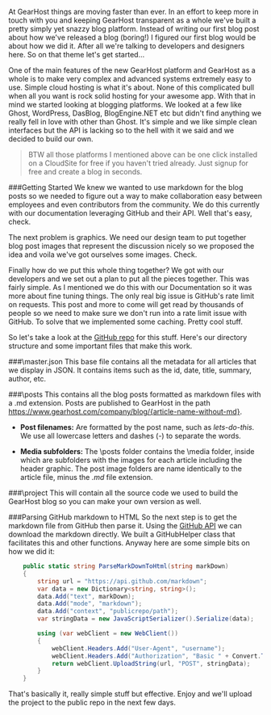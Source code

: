 At GearHost things are moving faster than ever. In an effort to keep more in touch with you and keeping GearHost transparent as a whole we've built a pretty simply yet snazzy blog platform. Instead of writing our first blog post about how we've released a blog (boring!) I figured our first blog would be about how we did it. After all we're talking to developers and designers here. So on that theme let's get started...

One of the main features of the new GearHost platform and GearHost as a whole is to make very complex and advanced systems extremely easy to use. Simple cloud hosting is what it's about. None of this complicated bull when all you want is rock solid hosting for your awesome app. With that in mind we started looking at blogging platforms. We looked at a few like Ghost, WordPress, DasBlog, BlogEngine.NET etc but didn't find anything we really fell in love with other than Ghost. It's simple and we like simple clean interfaces but the API is lacking so to the hell with it we said and we decided to build our own.

> BTW all those platforms I mentioned above can be one click installed on a CloudSite for free if you haven't tried already. Just signup for free and create a blog in seconds.

###Getting Started
We knew we wanted to use markdown for the blog posts so we needed to figure out a way to make collaboration easy between employees and even contributors from the community. We do this currently with our documentation leveraging GitHub and their API. Well that's easy, check.

The next problem is graphics. We need our design team to put together blog post images that represent the discussion nicely so we proposed the idea and voila we've got ourselves some images. Check.

Finally how do we put this whole thing together? We got with our developers and we set out a plan to put all the pieces together. This was fairly simple. As I mentioned we do this with our Documentation so it was more about fine tuning things. The only real big issue is GitHub's rate limit on requests. This post and more to come will get read by thousands of people so we need to make sure we don't run into a rate limit issue with GitHub. To solve that we implemented some caching. Pretty cool stuff.

So let's take a look at the [GitHub repo](https://github.com/GearHost/blog) for this stuff. Here's our directory structure and some important files that make this work.

###\master.json
This base file contains all the metadata for all articles that we display in JSON. It contains items such as the id, date, title, summary, author, etc.

###\posts
This contains all the blog posts formatted as markdown files with a .md extension. Posts are published to GearHost in the path https://www.gearhost.com/company/blog/{article-name-without-md}.

* **Post filenames:** Are formatted by the post name, such as *lets-do-this*. We use all lowercase letters and dashes (-) to separate the words.

* **Media subfolders:** The \posts folder contains the \media folder, inside which are subfolders with the images for each article including the header graphic. The post image folders are name identically to the article file, minus the *.md* file extension.

###\project
This will contain all the source code we used to build the GearHost blog so you can make your own version as well.

###Parsing GitHub markdown to HTML
So the next step is to get the markdown file from GitHub then parse it. Using the [GitHub API](https://developer.github.com/v3/) we can download the markdown directly. We built a GitHubHelper class that facilitates this and other functions. Anyway here are some simple bits on how we did it:

```C#
	public static string ParseMarkDownToHtml(string markDown)
	{
		string url = "https://api.github.com/markdown";
		var data = new Dictionary<string, string>();
		data.Add("text", markDown);
		data.Add("mode", "markdown");
		data.Add("context", "publicrepo/path");
		var stringData = new JavaScriptSerializer().Serialize(data);

		using (var webClient = new WebClient())
		{
			webClient.Headers.Add("User-Agent", "username");
			webClient.Headers.Add("Authorization", "Basic " + Convert.ToBase64String(new ASCIIEncoding().GetBytes("username:password")));
			return webClient.UploadString(url, "POST", stringData);
		}
	}
```

That's basically it, really simple stuff but effective. Enjoy and we'll upload the project to the public repo in the next few days.